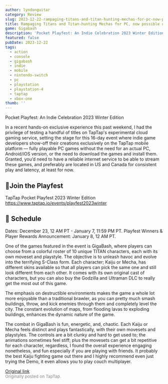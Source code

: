 ```yaml
---
author: lyndonguitar
category: Review
slug: 2023-12-22-rampaging-titans-and-titan-hunting-mechas-for-pc-now-possible-on-mobile-cloud-gigabash
title: Rampaging Titans and Titan-hunting Mechas for PC, now possible on Mobile (Cloud) | GigaBash
game: Gigabash
description: 'Pocket Playfest: An Indie Celebration 2023 Winter Edition'
featured: false
pubDate: 2023-12-22
tags:
  - action
  - console
  - gigabash
  - indie
  - mobile
  - nintendo-switch
  - pc
  - playstation
  - playstation-4
  - taptap
  - xbox-one
thumb: ''
---
```


Pocket Playfest: An Indie Celebration 2023 Winter Edition

In a recent hands-on exclusive experience this past weekend, I had the privilege of testing a handful of titles on TapTap's experimental cloud gaming service, setting the stage for this 16-day event where indie game developers show-off their creations exclusively on the TapTap mobile platform — fully playable PC games without the need for an actual PC, Android/iOS version, or the need to download the games and install them.  Granted, you’d need to have a reliable internet service to be able to stream these games, and preferably are located in US and Canada for consistent play and latency, at least for now.


## 🔗Join the Playfest

TapTap Pocket Playfest 2023 Winter Edition
https://www.taptap.io/events/playfest2023winter


## 📅 Schedule
Dates: December 23, 12 AM PT - January 7, 11:59 PM PT.
Playfest Winners & Player Rewards Announcement: January 8, 12 AM PT.

One of the games featured in the event is GigaBash, where players can choose from a colorful roster of 10 unique TITAN characters, each with its own moveset and playstyle. The objective is to unleash havoc and evolve into the terrifying S-Class form.  Each character; Kaiju or Mecha, has different skins available so that all players can pick the same one and still look different from each other. It comes with its own original cast of characters, but you can also buy the Godzilla and Ultraman DLC to really get the most out of this game.

The emphasis on destructible environments makes the game a whole lot more enjoyable than a traditional brawler, as you can pretty much smash buildings, throw, and kick enemies through them and completely level the city. The constant evolution of maps, from flooding lavas to exploding buildings, enhances the dynamic nature of the game.

The combat in GigaBash is fun, energetic, and, chaotic. Each Kaiju or Mecha feels distinct and plays fantastically, with their own movesets and playstyles. The controls are a bit clunky and hard to get used to; the animations sometimes feel stiff; plus the movesets can get a bit repetitive for each character, regardless, I found the overall experience engaging nonetheless, and fun especially if you are playing with friends. It probably the best Kaiju fighting game out there and I highly recommend even just trying the Demo, it even allows you to play couch multiplayer.

[Original link](https://www.taptap.io/post/6654220)<br><span style="font-size: 0.95em; color: #888;">Originally posted on TapTap.</span>